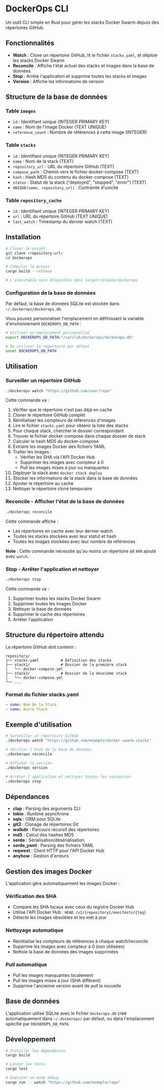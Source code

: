 # DockerOps CLI

Un outil CLI simple en Rust pour gérer les stacks Docker Swarm depuis des répertoires GitHub.

## Fonctionnalités

- **Watch** : Clone un répertoire GitHub, lit le fichier `stacks.yaml`, et déploie les stacks Docker Swarm
- **Reconcile** : Affiche l'état actuel des stacks et images dans la base de données
- **Stop** : Arrête l'application et supprime toutes les stacks et images
- **Version** : Affiche les informations de version

## Structure de la base de données

### Table `images`
- `id` : Identifiant unique (INTEGER PRIMARY KEY)
- `name` : Nom de l'image Docker (TEXT UNIQUE)
- `reference_count` : Nombre de références à cette image (INTEGER)

### Table `stacks`
- `id` : Identifiant unique (INTEGER PRIMARY KEY)
- `name` : Nom de la stack (TEXT)
- `repository_url` : URL du répertoire GitHub (TEXT)
- `compose_path` : Chemin vers le fichier docker-compose (TEXT)
- `hash` : Hash MD5 du contenu du docker-compose (TEXT)
- `status` : Statut de la stack ("deployed", "stopped", "error") (TEXT)
- `UNIQUE(name, repository_url)` : Contrainte d'unicité

### Table `repository_cache`
- `id` : Identifiant unique (INTEGER PRIMARY KEY)
- `url` : URL du répertoire GitHub (TEXT UNIQUE)
- `last_watch` : Timestamp du dernier watch (TEXT)

## Installation

```bash
# Cloner le projet
git clone <repository-url>
cd dockerops

# Compiler le projet
cargo build --release

# L'exécutable sera disponible dans target/release/dockerops
```

### Configuration de la base de données

Par défaut, la base de données SQLite est stockée dans `~/.dockerops/dockerops.db`.

Vous pouvez personnaliser l'emplacement en définissant la variable d'environnement `DOCKEROPS_DB_PATH` :

```bash
# Utiliser un emplacement personnalisé
export DOCKEROPS_DB_PATH="/var/lib/dockerops/dockerops.db"

# Ou utiliser le répertoire par défaut
unset DOCKEROPS_DB_PATH
```

## Utilisation

### Surveiller un répertoire GitHub

```bash
./dockerops watch "https://github.com/user/repo"
```

Cette commande va :
1. Vérifier que le répertoire n'est pas déjà en cache
2. Cloner le répertoire GitHub complet
3. Réinitialiser les compteurs de références d'images
4. Lire le fichier `stacks.yaml` pour obtenir la liste des stacks
5. Pour chaque stack, chercher le dossier correspondant
6. Trouver le fichier docker-compose dans chaque dossier de stack
7. Calculer le hash MD5 du docker-compose
8. Extraire les images Docker des fichiers YAML
9. Traiter les images :
   - Vérifier les SHA via l'API Docker Hub
   - Supprimer les images avec compteur à 0
   - Pull les images mises à jour ou manquantes
10. Déployer la stack avec `docker stack deploy`
11. Stocker les informations de la stack dans la base de données
12. Ajouter le répertoire au cache
13. Nettoyer le répertoire cloné temporaire

### Reconcile - Afficher l'état de la base de données

```bash
./dockerops reconcile
```

Cette commande affiche :
- Les répertoires en cache avec leur dernier watch
- Toutes les stacks stockées avec leur statut et hash
- Toutes les images stockées avec leur nombre de références

**Note** : Cette commande nécessite qu'au moins un répertoire ait été ajouté avec `watch`.

### Stop - Arrêter l'application et nettoyer

```bash
./dockerops stop
```

Cette commande va :
1. Supprimer toutes les stacks Docker Swarm
2. Supprimer toutes les images Docker
3. Nettoyer la base de données
4. Supprimer le cache des répertoires
5. Arrêter l'application

## Structure du répertoire attendu

Le répertoire GitHub doit contenir :

```
repository/
├── stacks.yaml          # Définition des stacks
├── stack1/              # Dossier de la première stack
│   └── docker-compose.yml
├── stack2/              # Dossier de la deuxième stack
│   └── docker-compose.yml
└── ...
```

### Format du fichier stacks.yaml

```yaml
- name: Nom De la Stack
- name: Autre Stack
```

## Exemple d'utilisation

```bash
# Surveiller un répertoire GitHub
./dockerops watch "https://github.com/example/docker-swarm-stacks"

# Vérifier l'état de la base de données
./dockerops reconcile

# Afficher la version
./dockerops version

# Arrêter l'application et nettoyer toutes les ressources
./dockerops stop
```

## Dépendances

- **clap** : Parsing des arguments CLI
- **tokio** : Runtime asynchrone
- **sqlx** : ORM pour SQLite
- **git2** : Clonage de répertoires Git
- **walkdir** : Parcours récursif des répertoires
- **md5** : Calcul des hashes MD5
- **serde** : Sérialisation/désérialisation
- **serde_yaml** : Parsing des fichiers YAML
- **reqwest** : Client HTTP pour l'API Docker Hub
- **anyhow** : Gestion d'erreurs

## Gestion des images Docker

L'application gère automatiquement les images Docker :

### Vérification des SHA
- Compare les SHA locaux avec ceux du registre Docker Hub
- Utilise l'API Docker Hub : `HEAD /v2/{repository}/manifests/{tag}`
- Détecte les images obsolètes et les met à jour

### Nettoyage automatique
- Réinitialise les compteurs de références à chaque watch/reconcile
- Supprime les images avec compteur à 0 (non utilisées)
- Nettoie la base de données des images supprimées

### Pull automatique
- Pull les images manquantes localement
- Pull les images mises à jour (SHA différent)
- Supprime l'ancienne version avant de pull la nouvelle

## Base de données

L'application utilise SQLite avec le fichier `dockerops.db` créé automatiquement dans `~/.dockerops/` par défaut, ou dans l'emplacement spécifié par `DOCKEROPS_DB_PATH`.

## Développement

```bash
# Installer les dépendances
cargo build

# Lancer les tests
cargo test

# Exécuter en mode debug
cargo run -- watch "https://github.com/example/repo"
```
